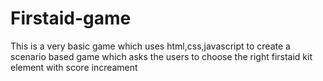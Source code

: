 # Firstaid-game
This is a very basic game which uses html,css,javascript to create a scenario based game which asks the users to choose the right firstaid kit element with score increament
